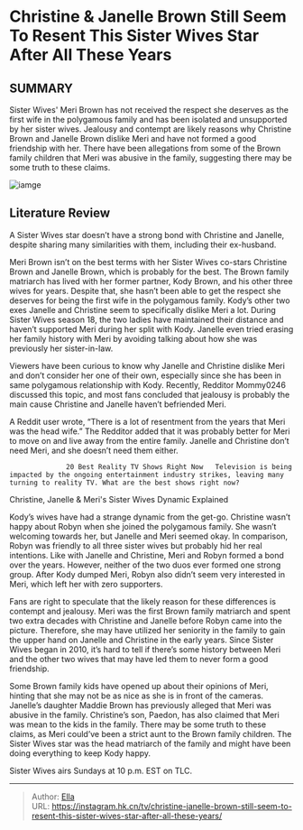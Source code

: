# Christine &amp; Janelle Brown Still Seem To Resent This Sister Wives Star After All These Years


## SUMMARY 



  Sister Wives&#39; Meri Brown has not received the respect she deserves as the first wife in the polygamous family and has been isolated and unsupported by her sister wives.   Jealousy and contempt are likely reasons why Christine Brown and Janelle Brown dislike Meri and have not formed a good friendship with her.   There have been allegations from some of the Brown family children that Meri was abusive in the family, suggesting there may be some truth to these claims.  

![iamge](https://static1.srcdn.com/wordpress/wp-content/uploads/2023/11/christine-janelle-brown-still-seem-to-resent-this-sister-wives-star-after-all-these-years.jpg)

## Literature Review
A Sister Wives star doesn’t have a strong bond with Christine and Janelle, despite sharing many similarities with them, including their ex-husband.




Meri Brown isn’t on the best terms with her Sister Wives co-stars Christine Brown and Janelle Brown, which is probably for the best. The Brown family matriarch has lived with her former partner, Kody Brown, and his other three wives for years. Despite that, she hasn’t been able to get the respect she deserves for being the first wife in the polygamous family. Kody’s other two exes Janelle and Christine seem to specifically dislike Meri a lot. During Sister Wives season 18, the two ladies have maintained their distance and haven’t supported Meri during her split with Kody. Janelle even tried erasing her family history with Meri by avoiding talking about how she was previously her sister-in-law.




Viewers have been curious to know why Janelle and Christine dislike Meri and don’t consider her one of their own, especially since she has been in same polygamous relationship with Kody. Recently, Redditor Mommy0246 discussed this topic, and most fans concluded that jealousy is probably the main cause Christine and Janelle haven’t befriended Meri.


 

A Reddit user wrote, “There is a lot of resentment from the years that Meri was the head wife.” The Redditor added that it was probably better for Meri to move on and live away from the entire family. Janelle and Christine don’t need Meri, and she doesn’t need them either.

                  20 Best Reality TV Shows Right Now   Television is being impacted by the ongoing entertainment industry strikes, leaving many turning to reality TV. What are the best shows right now?    





 Christine, Janelle &amp; Meri&#39;s Sister Wives Dynamic Explained 
          

Kody’s wives have had a strange dynamic from the get-go. Christine wasn’t happy about Robyn when she joined the polygamous family. She wasn’t welcoming towards her, but Janelle and Meri seemed okay. In comparison, Robyn was friendly to all three sister wives but probably hid her real intentions. Like with Janelle and Christine, Meri and Robyn formed a bond over the years. However, neither of the two duos ever formed one strong group. After Kody dumped Meri, Robyn also didn’t seem very interested in Meri, which left her with zero supporters.

Fans are right to speculate that the likely reason for these differences is contempt and jealousy. Meri was the first Brown family matriarch and spent two extra decades with Christine and Janelle before Robyn came into the picture. Therefore, she may have utilized her seniority in the family to gain the upper hand on Janelle and Christine in the early years. Since Sister Wives began in 2010, it’s hard to tell if there’s some history between Meri and the other two wives that may have led them to never form a good friendship.




Some Brown family kids have opened up about their opinions of Meri, hinting that she may not be as nice as she is in front of the cameras. Janelle’s daughter Maddie Brown has previously alleged that Meri was abusive in the family. Christine’s son, Paedon, has also claimed that Meri was mean to the kids in the family. There may be some truth to these claims, as Meri could’ve been a strict aunt to the Brown family children. The Sister Wives star was the head matriarch of the family and might have been doing everything to keep Kody happy.



Sister Wives airs Sundays at 10 p.m. EST on TLC.






---

> Author: [Ella](https://instagram.hk.cn/)  
> URL: https://instagram.hk.cn/tv/christine-janelle-brown-still-seem-to-resent-this-sister-wives-star-after-all-these-years/  

